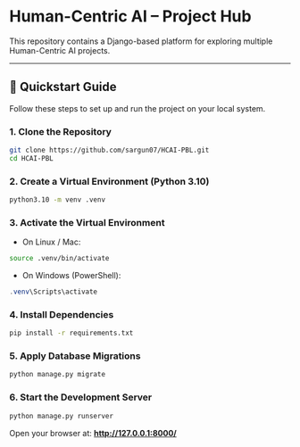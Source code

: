 # Human-Centric AI – Project Hub

This repository contains a Django-based platform for exploring multiple Human-Centric AI projects.

---

## 🚀 Quickstart Guide

Follow these steps to set up and run the project on your local system.

### 1. Clone the Repository
```bash
git clone https://github.com/sargun07/HCAI-PBL.git
cd HCAI-PBL
```

### 2. Create a Virtual Environment (Python 3.10)
```bash
python3.10 -m venv .venv
```

### 3. Activate the Virtual Environment
- On Linux / Mac:
```bash
source .venv/bin/activate
```
- On Windows (PowerShell):
```powershell
.venv\Scripts\activate
```

### 4. Install Dependencies
```bash
pip install -r requirements.txt
```

### 5. Apply Database Migrations
```bash
python manage.py migrate
```

### 6. Start the Development Server
```bash
python manage.py runserver
```

Open your browser at: **http://127.0.0.1:8000/**
